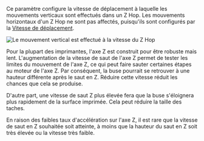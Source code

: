 Ce paramètre configure la vitesse de déplacement à laquelle les mouvements verticaux sont effectués dans un Z Hop. Les mouvements horizontaux d'un Z Hop ne sont pas affectés, puisqu'ils sont configurés par la [Vitesse de déplacement](speed_travel.md).

![Le mouvement vertical est effectué à la vitesse du Z Hop](../../../articles/images/speed_z_hop.svg)

Pour la plupart des imprimantes, l'axe Z est construit pour être robuste mais lent. L'augmentation de la vitesse de saut de l'axe Z permet de tester les limites du mouvement de l'axe Z, ce qui peut faire sauter certaines étapes au moteur de l'axe Z. Par conséquent, la buse pourrait se retrouver à une hauteur différente après le saut en Z. Réduire cette vitesse réduit les chances que cela se produise.

D'autre part, une vitesse de saut Z plus élevée fera que la buse s'éloignera plus rapidement de la surface imprimée. Cela peut réduire la taille des taches.

En raison des faibles taux d'accélération sur l'axe Z, il est rare que la vitesse de saut en Z souhaitée soit atteinte, à moins que la hauteur du saut en Z soit très élevée ou la vitesse très faible.
